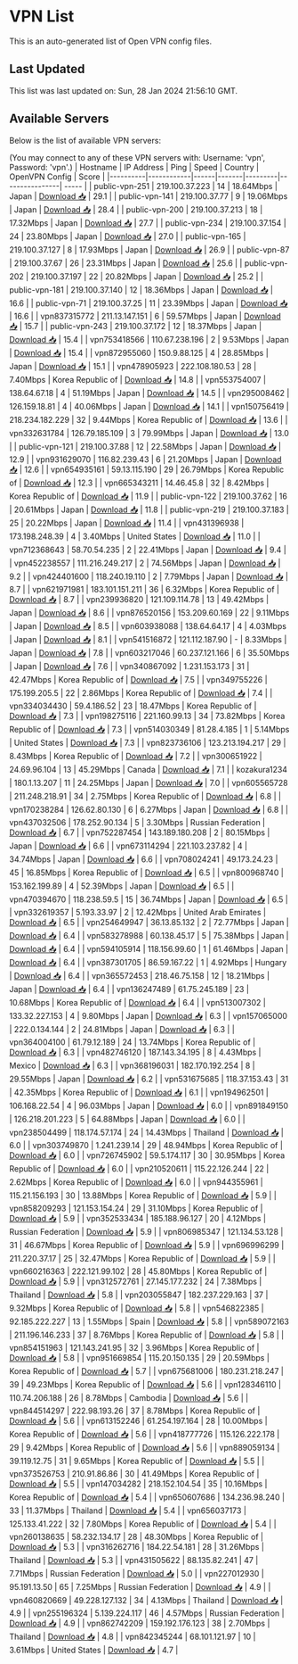 # VPN List

This is an auto-generated list of Open VPN config files.

## Last Updated

This list was last updated on: Sun, 28 Jan 2024 21:56:10 GMT.

## Available Servers

Below is the list of available VPN servers:

(You may connect to any of these VPN servers with: Username: 'vpn', Password: 'vpn'.)
| Hostname | IP Address | Ping | Speed | Country | OpenVPN Config | Score |
|----------|------------|------|-------|---------|----------------| ----- |
| public-vpn-251 | 219.100.37.223 | 14 | 18.64Mbps | Japan | [Download 📥](./configs/server_0_JP.ovpn) | 29.1 |
| public-vpn-141 | 219.100.37.77 | 9 | 19.06Mbps | Japan | [Download 📥](./configs/server_1_JP.ovpn) | 28.4 |
| public-vpn-200 | 219.100.37.213 | 18 | 17.32Mbps | Japan | [Download 📥](./configs/server_2_JP.ovpn) | 27.7 |
| public-vpn-234 | 219.100.37.154 | 24 | 23.80Mbps | Japan | [Download 📥](./configs/server_3_JP.ovpn) | 27.0 |
| public-vpn-165 | 219.100.37.127 | 8 | 17.93Mbps | Japan | [Download 📥](./configs/server_4_JP.ovpn) | 26.9 |
| public-vpn-87 | 219.100.37.67 | 26 | 23.31Mbps | Japan | [Download 📥](./configs/server_5_JP.ovpn) | 25.6 |
| public-vpn-202 | 219.100.37.197 | 22 | 20.82Mbps | Japan | [Download 📥](./configs/server_6_JP.ovpn) | 25.2 |
| public-vpn-181 | 219.100.37.140 | 12 | 18.36Mbps | Japan | [Download 📥](./configs/server_7_JP.ovpn) | 16.6 |
| public-vpn-71 | 219.100.37.25 | 11 | 23.39Mbps | Japan | [Download 📥](./configs/server_8_JP.ovpn) | 16.6 |
| vpn837315772 | 211.13.147.151 | 6 | 59.57Mbps | Japan | [Download 📥](./configs/server_9_JP.ovpn) | 15.7 |
| public-vpn-243 | 219.100.37.172 | 12 | 18.37Mbps | Japan | [Download 📥](./configs/server_10_JP.ovpn) | 15.4 |
| vpn753418566 | 110.67.238.196 | 2 | 9.53Mbps | Japan | [Download 📥](./configs/server_11_JP.ovpn) | 15.4 |
| vpn872955060 | 150.9.88.125 | 4 | 28.85Mbps | Japan | [Download 📥](./configs/server_12_JP.ovpn) | 15.1 |
| vpn478905923 | 222.108.180.53 | 28 | 7.40Mbps | Korea Republic of | [Download 📥](./configs/server_13_KR.ovpn) | 14.8 |
| vpn553754007 | 138.64.67.18 | 4 | 51.19Mbps | Japan | [Download 📥](./configs/server_14_JP.ovpn) | 14.5 |
| vpn295008462 | 126.159.18.81 | 4 | 40.06Mbps | Japan | [Download 📥](./configs/server_15_JP.ovpn) | 14.1 |
| vpn150756419 | 218.234.182.229 | 32 | 9.44Mbps | Korea Republic of | [Download 📥](./configs/server_16_KR.ovpn) | 13.6 |
| vpn332631784 | 126.79.185.109 | 3 | 79.99Mbps | Japan | [Download 📥](./configs/server_17_JP.ovpn) | 13.0 |
| public-vpn-121 | 219.100.37.88 | 12 | 22.58Mbps | Japan | [Download 📥](./configs/server_18_JP.ovpn) | 12.9 |
| vpn931629070 | 116.82.239.43 | 6 | 21.20Mbps | Japan | [Download 📥](./configs/server_19_JP.ovpn) | 12.6 |
| vpn654935161 | 59.13.115.190 | 29 | 26.79Mbps | Korea Republic of | [Download 📥](./configs/server_20_KR.ovpn) | 12.3 |
| vpn665343211 | 14.46.45.8 | 32 | 8.42Mbps | Korea Republic of | [Download 📥](./configs/server_21_KR.ovpn) | 11.9 |
| public-vpn-122 | 219.100.37.62 | 16 | 20.61Mbps | Japan | [Download 📥](./configs/server_22_JP.ovpn) | 11.8 |
| public-vpn-219 | 219.100.37.183 | 25 | 20.22Mbps | Japan | [Download 📥](./configs/server_23_JP.ovpn) | 11.4 |
| vpn431396938 | 173.198.248.39 | 4 | 3.40Mbps | United States | [Download 📥](./configs/server_24_US.ovpn) | 11.0 |
| vpn712368643 | 58.70.54.235 | 2 | 22.41Mbps | Japan | [Download 📥](./configs/server_25_JP.ovpn) | 9.4 |
| vpn452238557 | 111.216.249.217 | 2 | 74.56Mbps | Japan | [Download 📥](./configs/server_26_JP.ovpn) | 9.2 |
| vpn424401600 | 118.240.19.110 | 2 | 7.79Mbps | Japan | [Download 📥](./configs/server_27_JP.ovpn) | 8.7 |
| vpn621971981 | 183.101.151.211 | 36 | 6.32Mbps | Korea Republic of | [Download 📥](./configs/server_28_KR.ovpn) | 8.7 |
| vpn239936820 | 121.109.114.78 | 13 | 49.42Mbps | Japan | [Download 📥](./configs/server_29_JP.ovpn) | 8.6 |
| vpn876520156 | 153.209.60.169 | 22 | 9.11Mbps | Japan | [Download 📥](./configs/server_30_JP.ovpn) | 8.5 |
| vpn603938088 | 138.64.64.17 | 4 | 4.03Mbps | Japan | [Download 📥](./configs/server_31_JP.ovpn) | 8.1 |
| vpn541516872 | 121.112.187.90 | - | 8.33Mbps | Japan | [Download 📥](./configs/server_32_JP.ovpn) | 7.8 |
| vpn603217046 | 60.237.121.166 | 6 | 35.50Mbps | Japan | [Download 📥](./configs/server_33_JP.ovpn) | 7.6 |
| vpn340867092 | 1.231.153.173 | 31 | 42.47Mbps | Korea Republic of | [Download 📥](./configs/server_34_KR.ovpn) | 7.5 |
| vpn349755226 | 175.199.205.5 | 22 | 2.86Mbps | Korea Republic of | [Download 📥](./configs/server_35_KR.ovpn) | 7.4 |
| vpn334034430 | 59.4.186.52 | 23 | 18.47Mbps | Korea Republic of | [Download 📥](./configs/server_36_KR.ovpn) | 7.3 |
| vpn198275116 | 221.160.99.13 | 34 | 73.82Mbps | Korea Republic of | [Download 📥](./configs/server_37_KR.ovpn) | 7.3 |
| vpn514030349 | 81.28.4.185 | 1 | 5.14Mbps | United States | [Download 📥](./configs/server_38_US.ovpn) | 7.3 |
| vpn823736106 | 123.213.194.217 | 29 | 8.43Mbps | Korea Republic of | [Download 📥](./configs/server_39_KR.ovpn) | 7.2 |
| vpn300651922 | 24.69.96.104 | 13 | 45.29Mbps | Canada | [Download 📥](./configs/server_40_CA.ovpn) | 7.1 |
| kozakura1234 | 180.1.13.207 | 11 | 24.25Mbps | Japan | [Download 📥](./configs/server_41_JP.ovpn) | 7.0 |
| vpn605565728 | 211.248.218.91 | 34 | 2.75Mbps | Korea Republic of | [Download 📥](./configs/server_42_KR.ovpn) | 6.8 |
| vpn170238284 | 126.62.80.130 | 6 | 6.27Mbps | Japan | [Download 📥](./configs/server_43_JP.ovpn) | 6.8 |
| vpn437032506 | 178.252.90.134 | 5 | 3.30Mbps | Russian Federation | [Download 📥](./configs/server_44_RU.ovpn) | 6.7 |
| vpn752287454 | 143.189.180.208 | 2 | 80.15Mbps | Japan | [Download 📥](./configs/server_45_JP.ovpn) | 6.6 |
| vpn673114294 | 221.103.237.82 | 4 | 34.74Mbps | Japan | [Download 📥](./configs/server_46_JP.ovpn) | 6.6 |
| vpn708024241 | 49.173.24.23 | 45 | 16.85Mbps | Korea Republic of | [Download 📥](./configs/server_47_KR.ovpn) | 6.5 |
| vpn800968740 | 153.162.199.89 | 4 | 52.39Mbps | Japan | [Download 📥](./configs/server_48_JP.ovpn) | 6.5 |
| vpn470394670 | 118.238.59.5 | 15 | 36.74Mbps | Japan | [Download 📥](./configs/server_49_JP.ovpn) | 6.5 |
| vpn332619357 | 5.193.33.97 | 2 | 12.42Mbps | United Arab Emirates | [Download 📥](./configs/server_50_AE.ovpn) | 6.5 |
| vpn254649947 | 36.13.85.132 | 2 | 72.77Mbps | Japan | [Download 📥](./configs/server_51_JP.ovpn) | 6.4 |
| vpn583278988 | 60.138.45.17 | 5 | 75.38Mbps | Japan | [Download 📥](./configs/server_52_JP.ovpn) | 6.4 |
| vpn594105914 | 118.156.99.60 | 1 | 61.46Mbps | Japan | [Download 📥](./configs/server_53_JP.ovpn) | 6.4 |
| vpn387301705 | 86.59.167.22 | 1 | 4.92Mbps | Hungary | [Download 📥](./configs/server_54_HU.ovpn) | 6.4 |
| vpn365572453 | 218.46.75.158 | 12 | 18.21Mbps | Japan | [Download 📥](./configs/server_55_JP.ovpn) | 6.4 |
| vpn136247489 | 61.75.245.189 | 23 | 10.68Mbps | Korea Republic of | [Download 📥](./configs/server_56_KR.ovpn) | 6.4 |
| vpn513007302 | 133.32.227.153 | 4 | 9.80Mbps | Japan | [Download 📥](./configs/server_57_JP.ovpn) | 6.3 |
| vpn157065000 | 222.0.134.144 | 2 | 24.81Mbps | Japan | [Download 📥](./configs/server_58_JP.ovpn) | 6.3 |
| vpn364004100 | 61.79.12.189 | 24 | 13.74Mbps | Korea Republic of | [Download 📥](./configs/server_59_KR.ovpn) | 6.3 |
| vpn482746120 | 187.143.34.195 | 8 | 4.43Mbps | Mexico | [Download 📥](./configs/server_60_MX.ovpn) | 6.3 |
| vpn368196031 | 182.170.192.254 | 8 | 29.55Mbps | Japan | [Download 📥](./configs/server_61_JP.ovpn) | 6.2 |
| vpn531675685 | 118.37.153.43 | 31 | 42.35Mbps | Korea Republic of | [Download 📥](./configs/server_62_KR.ovpn) | 6.1 |
| vpn194962501 | 106.168.22.54 | 4 | 96.03Mbps | Japan | [Download 📥](./configs/server_63_JP.ovpn) | 6.0 |
| vpn891849150 | 126.218.201.223 | 5 | 64.88Mbps | Japan | [Download 📥](./configs/server_64_JP.ovpn) | 6.0 |
| vpn238504499 | 118.174.57.174 | 24 | 14.43Mbps | Thailand | [Download 📥](./configs/server_65_TH.ovpn) | 6.0 |
| vpn303749870 | 1.241.239.14 | 29 | 48.94Mbps | Korea Republic of | [Download 📥](./configs/server_66_KR.ovpn) | 6.0 |
| vpn726745902 | 59.5.174.117 | 30 | 30.95Mbps | Korea Republic of | [Download 📥](./configs/server_67_KR.ovpn) | 6.0 |
| vpn210520611 | 115.22.126.244 | 22 | 2.62Mbps | Korea Republic of | [Download 📥](./configs/server_68_KR.ovpn) | 6.0 |
| vpn944355961 | 115.21.156.193 | 30 | 13.88Mbps | Korea Republic of | [Download 📥](./configs/server_69_KR.ovpn) | 5.9 |
| vpn858209293 | 121.153.154.24 | 29 | 31.10Mbps | Korea Republic of | [Download 📥](./configs/server_70_KR.ovpn) | 5.9 |
| vpn352533434 | 185.188.96.127 | 20 | 4.12Mbps | Russian Federation | [Download 📥](./configs/server_71_RU.ovpn) | 5.9 |
| vpn806985347 | 121.134.53.128 | 31 | 46.67Mbps | Korea Republic of | [Download 📥](./configs/server_72_KR.ovpn) | 5.9 |
| vpn696996299 | 211.220.37.17 | 25 | 32.47Mbps | Korea Republic of | [Download 📥](./configs/server_73_KR.ovpn) | 5.9 |
| vpn660216363 | 222.121.99.102 | 28 | 45.80Mbps | Korea Republic of | [Download 📥](./configs/server_74_KR.ovpn) | 5.9 |
| vpn312572761 | 27.145.177.232 | 24 | 7.38Mbps | Thailand | [Download 📥](./configs/server_75_TH.ovpn) | 5.8 |
| vpn203055847 | 182.237.229.163 | 37 | 9.32Mbps | Korea Republic of | [Download 📥](./configs/server_76_KR.ovpn) | 5.8 |
| vpn546822385 | 92.185.222.227 | 13 | 1.55Mbps | Spain | [Download 📥](./configs/server_77_ES.ovpn) | 5.8 |
| vpn589072163 | 211.196.146.233 | 37 | 8.76Mbps | Korea Republic of | [Download 📥](./configs/server_78_KR.ovpn) | 5.8 |
| vpn854151963 | 121.143.241.95 | 32 | 3.96Mbps | Korea Republic of | [Download 📥](./configs/server_79_KR.ovpn) | 5.8 |
| vpn951669854 | 115.20.150.135 | 29 | 20.59Mbps | Korea Republic of | [Download 📥](./configs/server_80_KR.ovpn) | 5.7 |
| vpn675681006 | 180.231.218.247 | 39 | 49.23Mbps | Korea Republic of | [Download 📥](./configs/server_81_KR.ovpn) | 5.6 |
| vpn128346110 | 110.74.206.188 | 26 | 8.78Mbps | Cambodia | [Download 📥](./configs/server_82_KH.ovpn) | 5.6 |
| vpn844514297 | 222.98.193.26 | 37 | 8.78Mbps | Korea Republic of | [Download 📥](./configs/server_83_KR.ovpn) | 5.6 |
| vpn613152246 | 61.254.197.164 | 28 | 10.00Mbps | Korea Republic of | [Download 📥](./configs/server_84_KR.ovpn) | 5.6 |
| vpn418777726 | 115.126.222.178 | 29 | 9.42Mbps | Korea Republic of | [Download 📥](./configs/server_85_KR.ovpn) | 5.6 |
| vpn889059134 | 39.119.12.75 | 31 | 9.65Mbps | Korea Republic of | [Download 📥](./configs/server_86_KR.ovpn) | 5.5 |
| vpn373526753 | 210.91.86.86 | 30 | 41.49Mbps | Korea Republic of | [Download 📥](./configs/server_87_KR.ovpn) | 5.5 |
| vpn147034282 | 218.152.104.54 | 35 | 10.16Mbps | Korea Republic of | [Download 📥](./configs/server_88_KR.ovpn) | 5.4 |
| vpn650607686 | 134.236.98.240 | 33 | 11.37Mbps | Thailand | [Download 📥](./configs/server_89_TH.ovpn) | 5.4 |
| vpn656037173 | 125.133.41.222 | 32 | 7.80Mbps | Korea Republic of | [Download 📥](./configs/server_90_KR.ovpn) | 5.4 |
| vpn260138635 | 58.232.134.17 | 28 | 48.30Mbps | Korea Republic of | [Download 📥](./configs/server_91_KR.ovpn) | 5.3 |
| vpn316262716 | 184.22.54.181 | 28 | 31.26Mbps | Thailand | [Download 📥](./configs/server_92_TH.ovpn) | 5.3 |
| vpn431505622 | 88.135.82.241 | 47 | 7.71Mbps | Russian Federation | [Download 📥](./configs/server_93_RU.ovpn) | 5.0 |
| vpn227012930 | 95.191.13.50 | 65 | 7.25Mbps | Russian Federation | [Download 📥](./configs/server_94_RU.ovpn) | 4.9 |
| vpn460820669 | 49.228.127.132 | 34 | 4.13Mbps | Thailand | [Download 📥](./configs/server_95_TH.ovpn) | 4.9 |
| vpn255196324 | 5.139.224.117 | 46 | 4.57Mbps | Russian Federation | [Download 📥](./configs/server_96_RU.ovpn) | 4.9 |
| vpn862742209 | 159.192.176.123 | 38 | 2.70Mbps | Thailand | [Download 📥](./configs/server_97_TH.ovpn) | 4.8 |
| vpn842345244 | 68.101.121.97 | 10 | 3.61Mbps | United States | [Download 📥](./configs/server_98_US.ovpn) | 4.7 |
